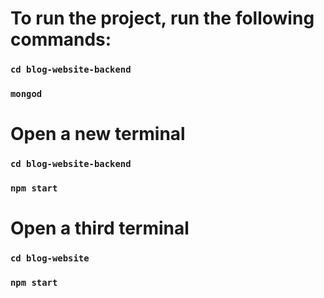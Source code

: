 # To run the project, run the following commands:

### `cd blog-website-backend`
### `mongod`

# Open a new terminal
### `cd blog-website-backend`
### `npm start`

# Open a third terminal
### `cd blog-website`
### `npm start`
